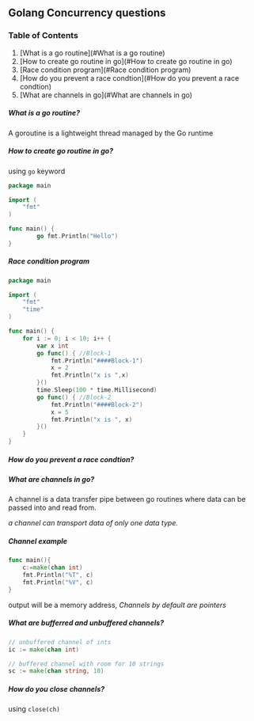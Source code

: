 ## Golang Concurrency questions
### Table of Contents

1. [What is a go routine](#What is a go routine)
2. [How to create go routine in go](#How to create go routine in go)
3. [Race condition program](#Race condition program)
4. [How do you prevent a race condtion](#How do you prevent a race condtion)
5. [What are channels in go](#What are channels in go)

##### What is a go routine?
A goroutine is a  lightweight thread managed by the Go runtime

##### How to create go routine in go?
using `go` keyword

```go
package main

import (
	"fmt"
)

func main() {
		go fmt.Println("Hello")
}

```

##### Race condition program
```go
package main

import (
	"fmt"
	"time"
)

func main() {
	for i := 0; i < 10; i++ {
		var x int
		go func() { //Block-1
			fmt.Println("####Block-1")
			x = 2
			fmt.Println("x is ",x)
		}()
		time.Sleep(100 * time.Millisecond)
		go func() { //Block-2
			fmt.Println("####Block-2")
			x = 5
			fmt.Println("x is ", x)
		}()
	}
}

```
##### How do you prevent a race condtion?

##### What are channels in go?
A channel is a data transfer pipe between go routines where
data can be passed into and read from.

*a channel can transport data of only one data type.*

##### Channel example
```go
func main(){
	c:=make(chan int)
    fmt.Println("%T", c)
    fmt.Println("%V", c)
}
```
output will be a memory address,
*Channels by default are pointers*

##### What are bufferred and unbuffered channels?
```go
// unbuffered channel of ints
ic := make(chan int)

// buffered channel with room for 10 strings
sc := make(chan string, 10)
```

##### How do you close channels?
using 	`close(ch)`

